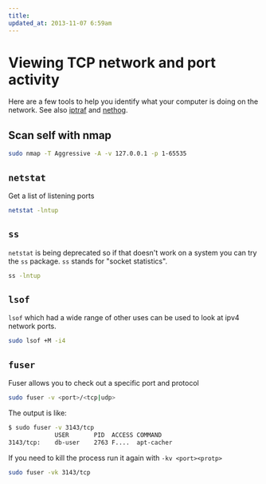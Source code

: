 ```yaml
---
title:
updated_at: 2013-11-07 6:59am
---
```


# Viewing TCP network and port activity

Here are a few tools to help you identify what your computer is doing on the
network. See also [iptraf](/notes/iptraf) and [nethog](/notes/nethog).

## Scan self with nmap
 
```bash
sudo nmap -T Aggressive -A -v 127.0.0.1 -p 1-65535
```

## `netstat`
Get a list of listening ports

```bash
netstat -lntup
```

## `ss`

`netstat` is being deprecated so if that doesn't work on a system you can try the `ss` package. `ss` stands for "socket statistics".

```bash
ss -lntup
```

## `lsof`

`lsof` which had a wide range of other uses can be used to look at ipv4 network ports.
 
```sh
sudo lsof +M -i4
```

## `fuser`
Fuser allows you to check out a specific port and protocol

```bash
sudo fuser -v <port>/<tcp|udp>
```

The output is like:

```bash
$ sudo fuser -v 3143/tcp
             USER       PID  ACCESS COMMAND
3143/tcp:    db-user    2763 F....  apt-cacher
```

If you need to kill the process run it again with `-kv <port><protp>`

```bash
sudo fuser -vk 3143/tcp
```
